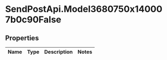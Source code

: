 # SendPostApi.Model3680750x140007b0c90False

## Properties
Name | Type | Description | Notes
------------ | ------------- | ------------- | -------------


